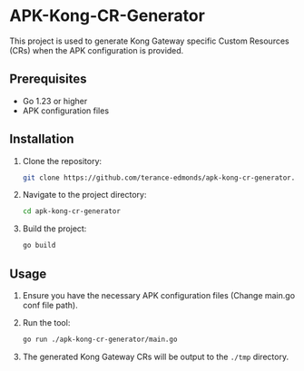 # APK-Kong-CR-Generator

This project is used to generate Kong Gateway specific Custom Resources (CRs) when the APK configuration is provided.

## Prerequisites

- Go 1.23 or higher
- APK configuration files

## Installation

1. Clone the repository:

    ```sh
    git clone https://github.com/terance-edmonds/apk-kong-cr-generator.git
    ```

2. Navigate to the project directory:

    ```sh
    cd apk-kong-cr-generator
    ```

3. Build the project:

    ```sh
    go build
    ```

## Usage

1. Ensure you have the necessary APK configuration files (Change main.go conf file path).
2. Run the tool:

    ```sh
    go run ./apk-kong-cr-generator/main.go
    ```

3. The generated Kong Gateway CRs will be output to the `./tmp` directory.